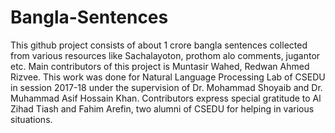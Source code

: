 # Bangla-Sentences
This github project consists of about 1 crore bangla sentences collected from various resources like Sachalayoton, prothom alo comments, jugantor etc. Main contributors of this project is Muntasir Wahed, Redwan Ahmed Rizvee. This work was done for Natural Language Processing Lab of CSEDU in session 2017-18 under the supervision of Dr. Mohammad Shoyaib and Dr. Muhammad Asif Hossain Khan. Contributors express special gratitude to Al Zihad Tiash and Fahim Arefin, two alumni of CSEDU for helping in various situations. 
